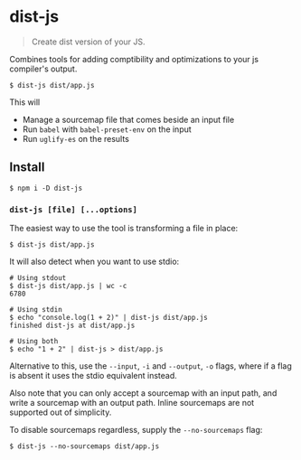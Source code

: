 
# dist-js

> Create dist version of your JS.

Combines tools for adding comptibility and optimizations to your js compiler's
output.

```
$ dist-js dist/app.js
```

This will

- Manage a sourcemap file that comes beside an input file
- Run `babel` with `babel-preset-env` on the input
- Run `uglify-es` on the results

## Install

```
$ npm i -D dist-js
```

### `dist-js [file] [...options]`

The easiest way to use the tool is transforming a file in place:

```
$ dist-js dist/app.js
```

It will also detect when you want to use stdio:

```
# Using stdout
$ dist-js dist/app.js | wc -c
6780

# Using stdin
$ echo "console.log(1 + 2)" | dist-js dist/app.js
finished dist-js at dist/app.js

# Using both
$ echo "1 + 2" | dist-js > dist/app.js
```

Alternative to this, use the `--input`, `-i` and `--output`, `-o` flags, where
if a flag is absent it uses the stdio equivalent instead.

Also note that you can only accept a sourcemap with an input path, and write a
sourcemap with an output path.  Inline sourcemaps are not supported out of
simplicity.

To disable sourcemaps regardless, supply the `--no-sourcemaps` flag:

```
$ dist-js --no-sourcemaps dist/app.js
```
